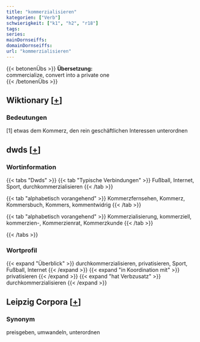 ```yaml
---
title: "kommerzialisieren"
kategorien: ["Verb"]
schwierigkeit: ["k1", "h2", "r18"]
tags:
series:
mainDornseiffs:
domainDornseiffs:
url: "kommerzialisieren"
---
```


{{< betonenÜbs >}}
**Übersetzung:**  
commercialize, convert into a private one  
{{< /betonenÜbs >}}

## Wiktionary [[+](https://de.wiktionary.org/wiki/kommerzialisieren)]

### Bedeutungen
[1] etwas dem Kommerz, den rein geschäftlichen Interessen unterordnen  



## dwds [[+](https://www.dwds.de/wb/kommerzialisieren)]

### Wortinformation
{{< tabs "Dwds" >}}
{{< tab "Typische Verbindungen" >}}
Fußball, Internet, Sport, durchkommerzialisieren
{{< /tab >}}

{{< tab "alphabetisch vorangehend" >}}
Kommerzfernsehen, Kommerz, Kommersbuch, Kommers, kommentwidrig
{{< /tab >}}

{{< tab "alphabetisch vorangehend" >}}
Kommerzialisierung, kommerziell, kommerzien-, Kommerzienrat, Kommerzkunde
{{< /tab >}}

{{< /tabs >}}

### Wortprofil
{{< expand "Überblick" >}} durchkommerzialisieren, privatisieren, Sport, Fußball, Internet {{< /expand >}}
{{< expand "in Koordination mit" >}} privatisieren {{< /expand >}}
{{< expand "hat Verbzusatz" >}} durchkommerzialisieren {{< /expand >}}

## Leipzig Corpora [[+](https://corpora.uni-leipzig.de/en/res?word=kommerzialisieren&corpusId=deu_newscrawl-public_2018)]


### Synonym
preisgeben, umwandeln, unterordnen

